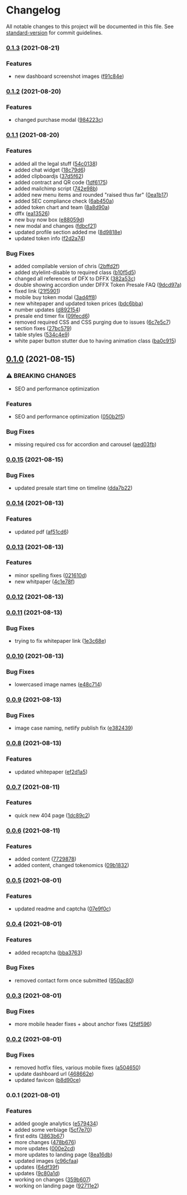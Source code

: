 # Changelog

All notable changes to this project will be documented in this file. See [standard-version](https://github.com/conventional-changelog/standard-version) for commit guidelines.

### [0.1.3](https://github.com/Diff-Ex/DiffEx.Landing/compare/v0.1.2...v0.1.3) (2021-08-21)


### Features

* new dashboard screenshot images ([f91c84e](https://github.com/Diff-Ex/DiffEx.Landing/commit/f91c84ecedb5240f5afa7c76e388b5b469e0d1a5))

### [0.1.2](https://github.com/Diff-Ex/DiffEx.Landing/compare/v0.1.1...v0.1.2) (2021-08-20)


### Features

* changed purchase modal ([984223c](https://github.com/Diff-Ex/DiffEx.Landing/commit/984223c7b083add10b3ddfccc4aa9af42deb3d0a))

### [0.1.1](https://github.com/Diff-Ex/DiffEx.Landing/compare/v0.1.0...v0.1.1) (2021-08-20)


### Features

* added all the legal stuff ([54c0138](https://github.com/Diff-Ex/DiffEx.Landing/commit/54c013834798275af3f734d465c6ce1544e8a7c4))
* added chat widget ([18c79d6](https://github.com/Diff-Ex/DiffEx.Landing/commit/18c79d6f5331291e7ddc4d4c3d20ca5f859a1f33))
* added clipboardjs ([37d5f62](https://github.com/Diff-Ex/DiffEx.Landing/commit/37d5f620b134bff2f491923f4a54c98c86d16046))
* added contract and QR code ([1df6175](https://github.com/Diff-Ex/DiffEx.Landing/commit/1df617547576cdf5bb9c5c27490d5a7bd2c10b0e))
* added mailchimp script ([742e98b](https://github.com/Diff-Ex/DiffEx.Landing/commit/742e98b2467a1d08ddead762aae05b7165cfc15f))
* added new menu items and rounded "raised thus far" ([0ea1b17](https://github.com/Diff-Ex/DiffEx.Landing/commit/0ea1b176586f28c5fcd63f8f77f067d56d1b0568))
* added SEC compliance check ([6ab450a](https://github.com/Diff-Ex/DiffEx.Landing/commit/6ab450a283bd56e65c3e7985105d045bb27c7689))
* added token chart and team ([8a8d90a](https://github.com/Diff-Ex/DiffEx.Landing/commit/8a8d90aa4cb331b64c9f89c7599e6db6ea1eac78))
* dffx ([ea13526](https://github.com/Diff-Ex/DiffEx.Landing/commit/ea135269b5dde5a399a89ab760113c43e932e324))
* new buy now box ([e88059d](https://github.com/Diff-Ex/DiffEx.Landing/commit/e88059da2bfe374fe923f7aee32a766a484b779d))
* new modal and changes ([fdbcf21](https://github.com/Diff-Ex/DiffEx.Landing/commit/fdbcf213e77730e752b3b68ae8adc6b32ffa3d16))
* updated profile section added me ([8d9818e](https://github.com/Diff-Ex/DiffEx.Landing/commit/8d9818eb08f153fd8acd6d3918ab7a851992bd4f))
* updated token info ([f2d2a74](https://github.com/Diff-Ex/DiffEx.Landing/commit/f2d2a74d8b044f3cddcb34241afe377133a381a2))


### Bug Fixes

* added compilable version of chris ([2bffd2f](https://github.com/Diff-Ex/DiffEx.Landing/commit/2bffd2fafe29a001b6e1e418ad09cfa851b600c8))
* added stylelint-disable to required class ([b10f5d5](https://github.com/Diff-Ex/DiffEx.Landing/commit/b10f5d54be7c8bfe3a76ba12424860a5b2962733))
* changed all references of DFX to DFFX ([382a53c](https://github.com/Diff-Ex/DiffEx.Landing/commit/382a53c0c2476f01cdf68d7b2cd497bb3a848848))
* double showing accordion under DFFX Token Presale FAQ ([9dcd97a](https://github.com/Diff-Ex/DiffEx.Landing/commit/9dcd97a33ff934af6228e1c979dbee02326c4852))
* fixed link ([21f5901](https://github.com/Diff-Ex/DiffEx.Landing/commit/21f5901a35dad772a8dff0fbb21383431728f245))
* mobile buy token modal ([3ad4ff8](https://github.com/Diff-Ex/DiffEx.Landing/commit/3ad4ff800571ac4bba417c74d14c6178ca5fb28e))
* new whitepaper and updated token prices ([bdc6bba](https://github.com/Diff-Ex/DiffEx.Landing/commit/bdc6bbaf2aaf9c787d5e941b60c9a8e15466b687))
* number updates ([d892154](https://github.com/Diff-Ex/DiffEx.Landing/commit/d892154326babd1f3f56c56cc90d76150ad12122))
* presale end timer fix ([09fecd6](https://github.com/Diff-Ex/DiffEx.Landing/commit/09fecd6db1dd9c4a572a83bfe04f95f4d3850434))
* removed required CSS and CSS purging due to issues ([6c7e5c7](https://github.com/Diff-Ex/DiffEx.Landing/commit/6c7e5c750ac92728698db4df83feb38735c6f877))
* section fixes ([27bc579](https://github.com/Diff-Ex/DiffEx.Landing/commit/27bc57936ca74a3250a39173fdfefadf39c90720))
* table styles ([534c4e9](https://github.com/Diff-Ex/DiffEx.Landing/commit/534c4e9948ec0877b202c56aaa30af5f4f6eb366))
* white paper button stutter due to having animation class ([ba0c915](https://github.com/Diff-Ex/DiffEx.Landing/commit/ba0c915b969819ea8272a90fa400f17b0a034fd8))

## [0.1.0](https://github.com/Diff-Ex/DiffEx.Landing/compare/v0.0.15...v0.1.0) (2021-08-15)


### ⚠ BREAKING CHANGES

* SEO and performance optimization 

### Features

* SEO and performance optimization  ([050b2f5](https://github.com/Diff-Ex/DiffEx.Landing/commit/050b2f5ee5bbed3b5eb81e89d2c7fd5fccc89e02))


### Bug Fixes

* missing required css for accordion and carousel ([aed03fb](https://github.com/Diff-Ex/DiffEx.Landing/commit/aed03fb1349d927faf1050482fa65fd078fd1516))

### [0.0.15](https://github.com/Diff-Ex/DiffEx.Landing/compare/v0.0.14...v0.0.15) (2021-08-15)


### Bug Fixes

* updated presale start time on timeline ([dda7b22](https://github.com/Diff-Ex/DiffEx.Landing/commit/dda7b2239d82f824559155cc8d88769864510b5e))

### [0.0.14](https://github.com/Diff-Ex/DiffEx.Landing/compare/v0.0.13...v0.0.14) (2021-08-13)


### Features

* updated pdf ([af51cd6](https://github.com/Diff-Ex/DiffEx.Landing/commit/af51cd6cadc029897c4011b4492c698309d0ea44))

### [0.0.13](https://github.com/Diff-Ex/DiffEx.Landing/compare/v0.0.12...v0.0.13) (2021-08-13)


### Features

* minor spelling fixes ([021610d](https://github.com/Diff-Ex/DiffEx.Landing/commit/021610dfd0d9d6b4640237118412f0304ff3e882))
* new whitpaper ([4c1e78f](https://github.com/Diff-Ex/DiffEx.Landing/commit/4c1e78f2383ec919ffecf87d1c6215881c356396))

### [0.0.12](https://github.com/Diff-Ex/DiffEx.Landing/compare/v0.0.11...v0.0.12) (2021-08-13)

### [0.0.11](https://github.com/Diff-Ex/DiffEx.Landing/compare/v0.0.10...v0.0.11) (2021-08-13)


### Bug Fixes

* trying to fix whitepaper link ([1e3c68e](https://github.com/Diff-Ex/DiffEx.Landing/commit/1e3c68ea22afadf1c992ec00af5abe77874ab12a))

### [0.0.10](https://github.com/Diff-Ex/DiffEx.Landing/compare/v0.0.9...v0.0.10) (2021-08-13)


### Bug Fixes

* lowercased image names ([e48c714](https://github.com/Diff-Ex/DiffEx.Landing/commit/e48c71493a9ac084ff3f5efab28f780e80b63960))

### [0.0.9](https://github.com/Diff-Ex/DiffEx.Landing/compare/v0.0.8...v0.0.9) (2021-08-13)


### Bug Fixes

* image case naming, netlify publish fix ([e382439](https://github.com/Diff-Ex/DiffEx.Landing/commit/e382439f57c5fd5769f3527850d9be8cd71a3a9b))

### [0.0.8](https://github.com/Diff-Ex/DiffEx.Landing/compare/v0.0.7...v0.0.8) (2021-08-13)


### Features

* updated whitepaper ([ef2d1a5](https://github.com/Diff-Ex/DiffEx.Landing/commit/ef2d1a5f3b242d0d184f2c2bf8f91a997beb326c))

### [0.0.7](https://github.com/Diff-Ex/DiffEx.Landing/compare/v0.0.6...v0.0.7) (2021-08-11)


### Features

* quick new 404 page ([1dc89c2](https://github.com/Diff-Ex/DiffEx.Landing/commit/1dc89c25c771f890fada2a61fcfd115cc7e5db09))

### [0.0.6](https://github.com/Diff-Ex/DiffEx.Landing/compare/v0.0.5...v0.0.6) (2021-08-11)


### Features

* added content ([7729878](https://github.com/Diff-Ex/DiffEx.Landing/commit/7729878a3750bcdc85c6df7fd8aaf4d530114964))
* added content, changed tokenomics ([09b1832](https://github.com/Diff-Ex/DiffEx.Landing/commit/09b1832084a4b416b8d6ae96708c07b5dd538dc9))

### [0.0.5](https://github.com/Diff-Ex/DiffEx.Landing/compare/v0.0.4...v0.0.5) (2021-08-01)


### Features

* updated readme and captcha ([07e9f0c](https://github.com/Diff-Ex/DiffEx.Landing/commit/07e9f0c1ae5be8f0260f93b686f5429bd76c9651))

### [0.0.4](https://github.com/Diff-Ex/DiffEx.Landing/compare/v0.0.3...v0.0.4) (2021-08-01)


### Features

* added recaptcha ([bba3763](https://github.com/Diff-Ex/DiffEx.Landing/commit/bba3763dd2dc46ba050ac665e7ac2fc436cd21d9))


### Bug Fixes

* removed contact form once submitted ([950ac80](https://github.com/Diff-Ex/DiffEx.Landing/commit/950ac807af6299b1d437d353fae4a0cb43ad18c1))

### [0.0.3](https://github.com/Diff-Ex/DiffEx.Landing/compare/v0.0.2...v0.0.3) (2021-08-01)


### Bug Fixes

* more mobile header fixes + about anchor fixes ([2fdf596](https://github.com/Diff-Ex/DiffEx.Landing/commit/2fdf5968292999b0e8ee3ea91b8d9294282b13ba))

### [0.0.2](https://github.com/Diff-Ex/DiffEx.Landing/compare/v0.0.1...v0.0.2) (2021-08-01)


### Bug Fixes

* removed hotfix files, various mobile fixes ([a504650](https://github.com/Diff-Ex/DiffEx.Landing/commit/a504650948f40673980b9a4589626eb5a95131cf))
* update dashboard url ([468662e](https://github.com/Diff-Ex/DiffEx.Landing/commit/468662e9ca3b54e2b876195f38a5e4d1b56a8d04))
* updated favicon ([b8d90ce](https://github.com/Diff-Ex/DiffEx.Landing/commit/b8d90ce04c2f81a48a8eb8c4bb81423af3bfc644))

### 0.0.1 (2021-08-01)


### Features

* added google analytics ([e579434](https://github.com/Diff-Ex/DiffEx.Landing/commit/e579434b8647601e50ed7f1400da00ee1c2672fb))
* added some verbiage ([5cf7e70](https://github.com/Diff-Ex/DiffEx.Landing/commit/5cf7e70cb11d29d83ba523c968f6f324a124c77b))
* first edits ([3863b67](https://github.com/Diff-Ex/DiffEx.Landing/commit/3863b6799e306382029d75aa1b441a15298c6009))
* more changes ([478b676](https://github.com/Diff-Ex/DiffEx.Landing/commit/478b676b061ee79d367f602212726c0ecbeeed8a))
* more updates ([000e2cd](https://github.com/Diff-Ex/DiffEx.Landing/commit/000e2cd5618fd28b1b526a0eb66d3f64f15f7c3b))
* more updates to landing page ([8ea16db](https://github.com/Diff-Ex/DiffEx.Landing/commit/8ea16db25eca165b6410415718c1efc43c6b7b35))
* updated images ([c96cfaa](https://github.com/Diff-Ex/DiffEx.Landing/commit/c96cfaa785a9339a96d6b740d65e77ea81d02e37))
* updates ([64df39f](https://github.com/Diff-Ex/DiffEx.Landing/commit/64df39fcc8d4366272e1513d35edafc50d47b9f7))
* updates ([9c80a1d](https://github.com/Diff-Ex/DiffEx.Landing/commit/9c80a1d4ff701d00227e53f1824f4f20ff68e377))
* working on changes ([359b607](https://github.com/Diff-Ex/DiffEx.Landing/commit/359b607783170bc4f48f11752178c987ac23a782))
* working on landing page ([92711e2](https://github.com/Diff-Ex/DiffEx.Landing/commit/92711e2126907709081f333f5d1c56d3a9ead893))
